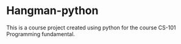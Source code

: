 # Hangman-python
This is a course project created using python for the course CS-101 Programming fundamental. 
